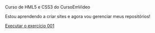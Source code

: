 Curso de HML5 e CSS3 do CursoEmVideo


Estou aprendendo a criar sites e agora vou gerenciar meus repositórios!

<a href="/html-css/exercicios/ex001/index.html"> Executar o exercício 001 </a>